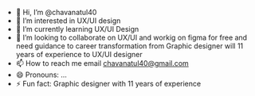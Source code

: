 - 👋 Hi, I’m @chavanatul40
- 👀 I’m interested in UX/UI design
- 🌱 I’m currently learning UX/UI Design
- 💞️ I’m looking to collaborate on UX/UI and workig on figma for free and need guidance to career transformation from Graphic designer will 11 years of experience to UX/UI designer
- 📫 How to reach me email chavanatul40@gmail.com
- 😄 Pronouns: ...
- ⚡ Fun fact: Graphic designer with 11 years of experience

<!---
chavanatul40/chavanatul40 is a ✨ special ✨ repository because its `README.md` (this file) appears on your GitHub profile.
You can click the Preview link to take a look at your changes.
--->

